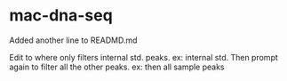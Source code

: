 # mac-dna-seq
Added another line to READMD.md

Edit to where only filters internal std. peaks.
ex: internal std.
Then prompt again to filter all the other peaks. 
ex: then all sample peaks
